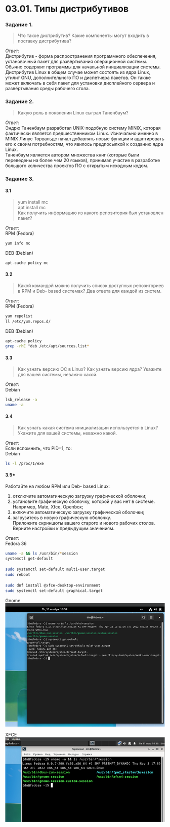 # 03.01. Типы дистрибутивов
### Задание 1.
>Что такое дистрибутив? Какие компоненты могут входить в поставку дистрибутива?

*Ответ:*  
Дистрибутив - форма распространения программного обеспечения, установочный пакет для развёртывания операционной системы. Обычно содержит программы для начальной инициализации системы.  
Дистрибутив Linux в общем случае может состоять из ядра Linux, утилит GNU, дополнительного ПО и диспетчера пакетов. Он также может включать в себя пакет для установки дисплейного сервера и развёртывания среды рабочего стола.

### Задание 2.
>Какую роль в появлении Linux сыграл Таненбаум?

*Ответ:*  
Эндрю Таненбаум разработал UNIX-подобную систему MINIX, которая фактически является предшественником Linux. Изначально именно в MINIX Линус Торвальдс начал добавлять новые функции и адаптировать его к своим потребностям, что явилось предпосылкой к созданию ядра Linux.  
Таненбаум является автором множества книг (которые были переведены на более чем 20 языков), принимал участие в разработке большого количества проектов ПО с открытым исходным кодом.

### Задание 3.
#### 3.1
>yum install mc  
>apt install mc  
>Как получить информацию из какого репозитория был установлен пакет?

*Ответ:*  
RPM (Fedora)
```bash
yum info mc
```

DEB (Debian)
```bash
apt-cache policy mc
```

#### 3.2
>Какой командой можно получить список доступных репозиториев в RPM и Deb- based системах? Два ответа для каждой из систем.

*Ответ:*  
RPM (Fedora)
```bash
yum repolist
ll /etc/yum.repos.d/
```

DEB (Debian)
```bash
apt-cache policy
grep -rhE ^deb /etc/apt/sources.list*
```


#### 3.3
>Как узнать версию ОС в Linux? Как узнать версию ядра? Укажите для вашей системы, неважно какой.

*Ответ:*  
Debian
```bash
lsb_release -a
uname -a
```

#### 3.4
>Как узнать какая система инициализации используется в Linux? Укажите для вашей системы, неважно какой.

*Ответ:*  
Если вспомнить, что PID=1, то:  
Debian
```bash
ls -l /proc/1/exe
```

#### 3.5*
Работайте на любом RPM или Deb- based Linux:
1. отключите автоматическую загрузку графической оболочки;
2. установите графическую оболочку, которой у вас нет в системе. Например, Mate, Xfce, Openbox;
3. включите автоматическую загрузку графической оболочки;
4. загрузитесь в новую графическую оболочку.  
Приложите скриншоты вашего старого и нового рабочих столов.  
Верните настройки к предыдущим значениям.

*Ответ:*  
Fedora 36
```bash
uname -a && ls /usr/bin/*session
systemctl get-default

sudo systemctl set-default multi-user.target
sudo reboot

sudo dnf install @xfce-desktop-environment
sudo systemctl set-default graphical.target
```

Gnome  
![](_attachments/03.01-3.5-1.png)

XFCE  
![](_attachments/03.01-3.5-2.png)